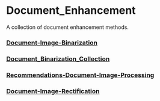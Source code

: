 # Document_Enhancement
A collection of document enhancement methods.

### [Document-Image-Binarization](https://github.com/PSigfridsson/Document-Image-Binarization)

### [Document_Binarization_Collection](https://github.com/RichSu95/Document_Binarization_Collection)

### [Recommendations-Document-Image-Processing](https://github.com/ZZZHANG-jx/Recommendations-Document-Image-Processing)

### [Document-Image-Rectification](https://github.com/fh2019ustc/Awesome-Document-Image-Rectification)
